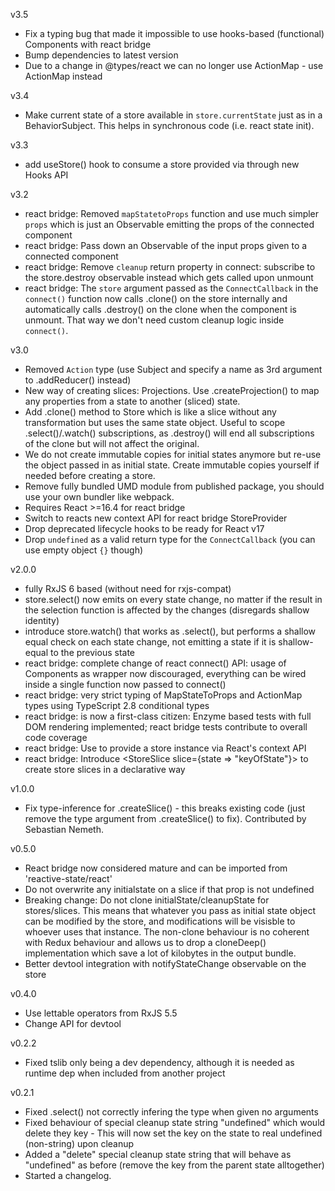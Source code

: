 v3.5
 * Fix a typing bug that made it impossible to use hooks-based (functional) Components with react bridge
 * Bump dependencies to latest version
 * Due to a change in @types/react we can no longer use ActionMap<TComponent> - use ActionMap<typeof TComponent> instead

v3.4

* Make current state of a store available in `store.currentState` just as in a BehaviorSubject. This helps in synchronous code (i.e. react state init).

v3.3

* add useStore() hook to consume a store provided via <StoreProvider> through new Hooks API

v3.2

* react bridge: Removed `mapStatetoProps` function and use much simpler `props` which is just an Observable emitting
  the props of the connected component
* react bridge: Pass down an Observable of the input props given to a connected component
* react bridge: Remove `cleanup` return property in connect: subscribe to the store.destroy observable instead which
  gets called upon unmount
* react bridge: The `store` argument passed as the `ConnectCallback` in the `connect()` function now calls .clone()
  on the store internally and automatically calls .destroy() on the clone when the component is unmount. That way we
  don't need custom cleanup logic inside `connect()`.

v3.0

* Removed `Action` type (use Subject and specify a name as 3rd argument to .addReducer() instead)
* New way of creating slices: Projections. Use .createProjection() to map any properties from a state to another (sliced) state.
* Add .clone() method to Store which is like a slice without any transformation but uses the same state object.
  Useful to scope .select()/.watch() subscriptions, as .destroy() will end all subscriptions of the clone but
  will not affect the original.
* We do not create immutable copies for initial states anymore but re-use the object passed in
  as initial state. Create immutable copies yourself if needed before creating a store.
* Remove fully bundled UMD module from published package, you should use your own bundler like webpack.
* Requires React >=16.4 for react bridge
* Switch to reacts new context API for react bridge StoreProvider
* Drop deprecated lifecycle hooks to be ready for React v17
* Drop `undefined` as a valid return type for the `ConnectCallback` (you can use empty object `{}` though)

v2.0.0

* fully RxJS 6 based (without need for rxjs-compat)
* store.select() now emits on every state change, no matter if the result in the selection function is affected by
  the changes (disregards shallow identity)
* introduce store.watch() that works as .select(), but performs a shallow equal check on each state change, not emitting
  a state if it is shallow-equal to the previous state
* react bridge: complete change of react connect() API: usage of Components as wrapper now discouraged, everything can
  be wired inside a single function now passed to connect()
* react bridge: very strict typing of MapStateToProps and ActionMap types using TypeScript 2.8 conditional types
* react bridge: is now a first-class citizen: Enzyme based tests with full DOM rendering implemented; react bridge tests
  contribute to overall code coverage
* react bridge: Use <StoreProvider store={store}> to provide a store instance via React's context API
* react bridge: Introduce <StoreSlice slice={state => "keyOfState"}> to create store slices in a declarative way

v1.0.0

* Fix type-inference for .createSlice() - this breaks existing code (just remove the type argument from
  .createSlice() to fix). Contributed by Sebastian Nemeth.

v0.5.0
* React bridge now considered mature and can be imported from 'reactive-state/react'
* Do not overwrite any initialstate on a slice if that prop is not undefined
* Breaking change: Do not clone initialState/cleanupState for stores/slices. This means that whatever you pass
  as initial state object can be modified by the store, and modifications will be visisble to whoever uses that
  instance. The non-clone behaviour is no coherent with Redux behaviour and allows us to drop a cloneDeep()
  implementation which save a lot of kilobytes in the output bundle.
* Better devtool integration with notifyStateChange observable on the store


v0.4.0
* Use lettable operators from RxJS 5.5
* Change API for devtool

v0.2.2

* Fixed tslib only being a dev dependency, although it is needed as runtime dep
  when included from another project

v0.2.1

* Fixed .select() not correctly infering the type when given no arguments
* Fixed behaviour of special cleanup state string "undefined" which would delete they key -
  This will now set the key on the state to real undefined (non-string) upon cleanup
* Added a "delete" special cleanup state string that will behave as "undefined" as before
   (remove the key from the parent state alltogether)
* Started a changelog.
